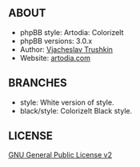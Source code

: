 ## ABOUT

* phpBB style: Artodia: ColorizeIt
* phpBB versions: 3.0.x
* Author: [Vjacheslav Trushkin](http://www.phpbb.com/community/memberlist.php?mode=viewprofile&u=5926)
* Website: [artodia.com](http://www.artodia.com/)

## BRANCHES

* style: White version of style.
* black/style: ColorizeIt Black style.

## LICENSE

[GNU General Public License v2](http://opensource.org/licenses/gpl-2.0.php)
